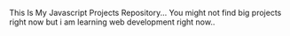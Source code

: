 This Is My Javascript Projects Repository...
You might not find big projects right now but i am learning web development right now..
